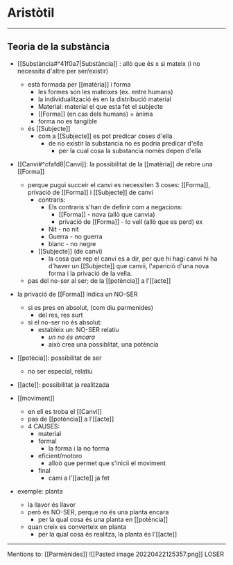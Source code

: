 # Aristòtil
___
## Teoria de la substància
- [[Substància#^41f0a7|Substància]] : allò que és x si mateix (i no necessita d'altre per ser/existir)
	- està formada per [[matèria]] i forma
		- les formes son les mateixes (ex. entre  humans)
		- la individualització és en la distribució material
		- Material: material el que esta fet el subjecte
		- [[Forma]] (en cas dels humans) = ànima
		- forma no es tangible
	- és [[Subjecte]]
		- com a [[Subjecte]] es pot predicar coses d'ella
			- de no existir la substancia no es podria predicar d'ella
				- per la cual cosa la substancia només depen d'ella

- [[Canvi#^cfafd8|Canvi]]: la possibilitat de la [[matèria]] de rebre una [[Forma]]
	- perque pugui succeir el canvi es necessiten 3 coses:
		[[Forma]], privació de [[Forma]] i [[Subjecte]] de canvi
		- contraris:
			- Els contraris s'han de definir com a negacions:
				- [[Forma]] - nova (allò que canvia)
				- privació de [[Forma]] - lo vell (allò que es perd)
			ex
			- Nit - no nit
			- Guerra - no guerra
			- blanc - no negre
		- [[Subjecte]] (de canvi) 
			- la cosa que rep el canvi
		es a dir, per que hi hagi canvi hi ha d'haver un [[Subjecte]] que canvii, l'aparició d'una nova forma i la privació de la vella.
	- pas del no-ser al ser; de la [[potència]] a l'[[acte]]

- la privació de [[Forma]] indica un NO-SER
	- si es pres en absolut, (com diu parmenides)
		- del res, res surt
	- si el no-ser no és absolut:
		- estableix un: NO-SER relatiu
			- *un no és encara*
			- això crea una possiblitat, una potència

- [[potècia]]: possibilitat de ser
	- no ser especial, relatiu
- [[acte]]: possibilitat ja realitzada

- [[moviment]]
	- en  ell es troba el [[Canvi]]
	- pas de [[potència]] a l'[[acte]]
	- 4 CAUSES:
		- material
		- formal
			-  la forma i la no forma
		- eficient/motoro
			- alloò que permet que s'inicii el moviment
		- final
			- cami a l'[[acte]] ja fet

- exemple: planta
	- la llavor és llavor
	- però és NO-SER, perque no és una planta encara
		- per la qual cosa és una planta en [[potència]]
	- quan creix es converteix en planta
		- per la qual cosa és realitza, la planta és l'[[acte]]
___
Mentions to: [[Parmènides]]
![[Pasted image 20220422125357.png]]
LOSER 